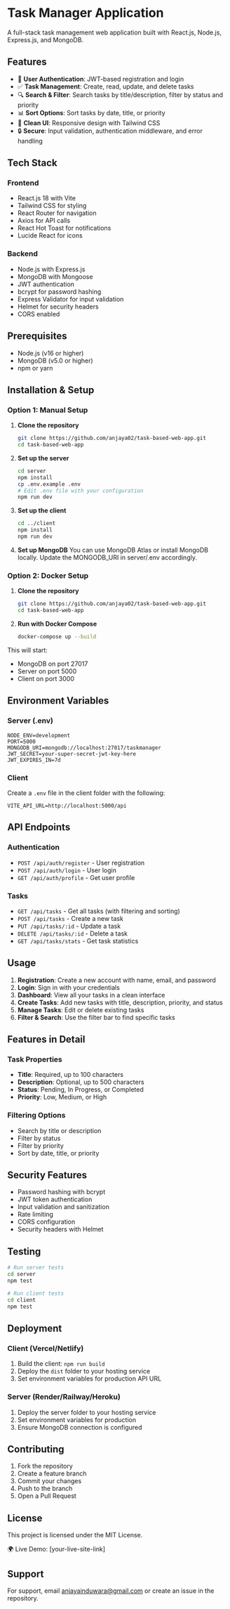 # Task Manager Application

A full-stack task management web application built with React.js, Node.js, Express.js, and MongoDB.

## Features

* 🔐 **User Authentication**: JWT-based registration and login
* ✅ **Task Management**: Create, read, update, and delete tasks
* 🔍 **Search & Filter**: Search tasks by title/description, filter by status and priority
* 📊 **Sort Options**: Sort tasks by date, title, or priority
* 🎨 **Clean UI**: Responsive design with Tailwind CSS
* 🔒 **Secure**: Input validation, authentication middleware, and error handling

## Tech Stack

### Frontend

* React.js 18 with Vite
* Tailwind CSS for styling
* React Router for navigation
* Axios for API calls
* React Hot Toast for notifications
* Lucide React for icons

### Backend

* Node.js with Express.js
* MongoDB with Mongoose
* JWT authentication
* bcrypt for password hashing
* Express Validator for input validation
* Helmet for security headers
* CORS enabled

## Prerequisites

* Node.js (v16 or higher)
* MongoDB (v5.0 or higher)
* npm or yarn

## Installation & Setup

### Option 1: Manual Setup

1. **Clone the repository**

   ```bash
   git clone https://github.com/anjaya02/task-based-web-app.git
   cd task-based-web-app
   ```

2. **Set up the server**

   ```bash
   cd server
   npm install
   cp .env.example .env
   # Edit .env file with your configuration
   npm run dev
   ```

3. **Set up the client**

   ```bash
   cd ../client
   npm install
   npm run dev
   ```

4. **Set up MongoDB**
   You can use MongoDB Atlas or install MongoDB locally.
   Update the MONGODB\_URI in server/.env accordingly.

### Option 2: Docker Setup

1. **Clone the repository**

   ```bash
   git clone https://github.com/anjaya02/task-based-web-app.git
   cd task-based-web-app
   ```

2. **Run with Docker Compose**

   ```bash
   docker-compose up --build
   ```

This will start:

* MongoDB on port 27017
* Server on port 5000
* Client on port 3000

## Environment Variables

### Server (.env)

```env
NODE_ENV=development
PORT=5000
MONGODB_URI=mongodb://localhost:27017/taskmanager
JWT_SECRET=your-super-secret-jwt-key-here
JWT_EXPIRES_IN=7d
```

### Client

Create a `.env` file in the client folder with the following:

```env
VITE_API_URL=http://localhost:5000/api
```

## API Endpoints

### Authentication

* `POST /api/auth/register` - User registration
* `POST /api/auth/login` - User login
* `GET /api/auth/profile` - Get user profile

### Tasks

* `GET /api/tasks` - Get all tasks (with filtering and sorting)
* `POST /api/tasks` - Create a new task
* `PUT /api/tasks/:id` - Update a task
* `DELETE /api/tasks/:id` - Delete a task
* `GET /api/tasks/stats` - Get task statistics

## Usage

1. **Registration**: Create a new account with name, email, and password
2. **Login**: Sign in with your credentials
3. **Dashboard**: View all your tasks in a clean interface
4. **Create Tasks**: Add new tasks with title, description, priority, and status
5. **Manage Tasks**: Edit or delete existing tasks
6. **Filter & Search**: Use the filter bar to find specific tasks

## Features in Detail

### Task Properties

* **Title**: Required, up to 100 characters
* **Description**: Optional, up to 500 characters
* **Status**: Pending, In Progress, or Completed
* **Priority**: Low, Medium, or High

### Filtering Options

* Search by title or description
* Filter by status
* Filter by priority
* Sort by date, title, or priority

## Security Features

* Password hashing with bcrypt
* JWT token authentication
* Input validation and sanitization
* Rate limiting
* CORS configuration
* Security headers with Helmet

## Testing

```bash
# Run server tests
cd server
npm test

# Run client tests
cd client
npm test
```

## Deployment

### Client (Vercel/Netlify)

1. Build the client: `npm run build`
2. Deploy the `dist` folder to your hosting service
3. Set environment variables for production API URL

### Server (Render/Railway/Heroku)

1. Deploy the server folder to your hosting service
2. Set environment variables for production
3. Ensure MongoDB connection is configured

## Contributing

1. Fork the repository
2. Create a feature branch
3. Commit your changes
4. Push to the branch
5. Open a Pull Request

## License

This project is licensed under the MIT License.

🌍 Live Demo: \[your-live-site-link]

## Support

For support, email [anjayainduwara@gmail.com](mailto:anjayainduwara@gmail.com) or create an issue in the repository.
